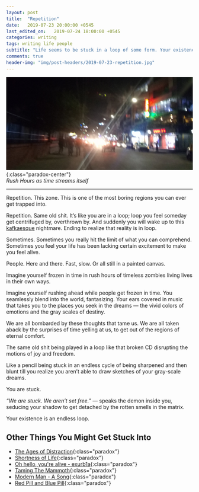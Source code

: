 ```yaml
---
layout: post
title:  "Repetition"
date:   2019-07-23 20:00:00 +0545
last_edited_on:   2019-07-24 18:00:00 +0545
categories: writing
tags: writing life people
subtitle: "Life seems to be stuck in a loop of some form. Your existence cannot get out of it."
comments: true
header-img: "img/post-headers/2019-07-23-repetition.jpg"
---
```


![Hanging By The Wire](/img/post-headers/2019-07-23-repetition.jpg){:class="paradox-center"}  
*Rush Hours as time streams itself*

<hr/>


Repetition. This zone. This is one of the most boring regions you can ever get trapped into. 

Repetition. Same old shit. It’s like you are in a loop; loop you feel someday get centrifuged by, overthrown by. And suddenly you will wake up to this [kafkaesque](http://www.nishanpantha.com.np/writing/kafkaesque.html) nightmare. Ending to realize that reality is in loop.

Sometimes. Sometimes you really hit the limit of what you can comprehend. Sometimes you feel your life has been lacking certain excitement to make you feel alive. 

People. Here and there. Fast, slow. Or all still in a painted canvas. 

Imagine yourself frozen in time in rush hours of timeless zombies living lives in their own ways. 

Imagine yourself rushing ahead while people get frozen in time. You seamlessly blend into the world, fantasizing. Your ears covered in music that takes you to the places you seek in the dreams — the vivid colors of emotions and the gray scales of destiny. 

We are all bombarded by these thoughts that tame us. We are all taken aback by the surprises of time yelling at us, to get out of the regions of eternal comfort. 

The same old shit being played in a loop like that broken CD disrupting the motions of joy and freedom. 

Like a pencil being stuck in an endless cycle of being sharpened and then blunt till you realize you aren’t able to draw sketches of your gray-scale dreams. 

You are stuck. 

*“We are stuck. We aren’t set free.”* — speaks the demon inside you, seducing your shadow to get detached by the rotten smells in the matrix.

Your existence is an endless loop.

## Other Things You Might Get Stuck Into
- [The Ages of Distraction](https://aeon.co/essays/busy-and-distracted-everybody-has-been-since-at-least-1710){:class="paradox"}
- [Shortness of Life](https://tim.blog/2009/04/24/on-the-shortness-of-life-an-introduction-to-seneca/){:class="paradox"}
- [Oh hello, you're alive - exurb1a](https://www.youtube.com/watch?v=VLAAy_pM-k8){:class="paradox"}
- [Taming The Mammoth](https://waitbutwhy.com/2014/06/taming-mammoth-let-peoples-opinions-run-life.html){:class="paradox"}
- [Modern Man - A Song](https://www.youtube.com/watch?v=-tUXFIyKAHI){:class="paradox"}  
- [Red Pill and Blue Pill](https://en.wikipedia.org/wiki/Red_pill_and_blue_pill){:class="paradox"}

